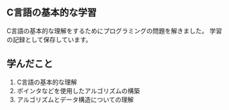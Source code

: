 ## C言語の基本的な学習

C言語の基本的な理解をするためにプログラミングの問題を解きました。
学習の記録として保存しています。

## 学んだこと

1. C言語の基本的な理解
2. ポインタなどを使用したアルゴリズムの構築
3. アルゴリズムとデータ構造についての理解